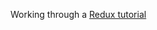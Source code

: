 Working through a [Redux tutorial](http://teropa.info/blog/2015/09/10/full-stack-redux-tutorial.html)
